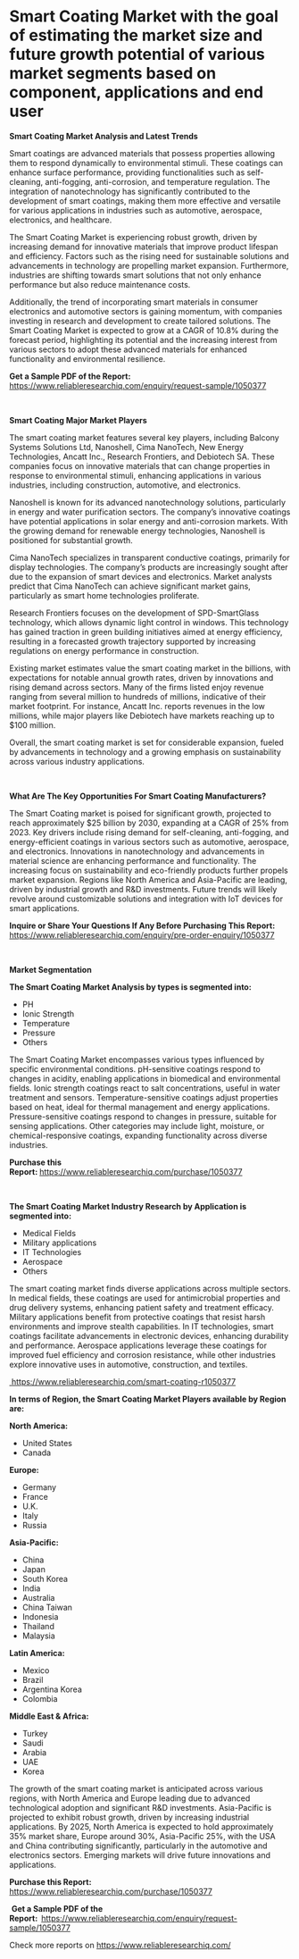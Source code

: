 <p><h1>Smart Coating Market with the goal of estimating the market size and future growth potential of various market segments based on component, applications and end user</h1></p><p><strong>Smart Coating Market Analysis and Latest Trends</strong></p>
<p><p>Smart coatings are advanced materials that possess properties allowing them to respond dynamically to environmental stimuli. These coatings can enhance surface performance, providing functionalities such as self-cleaning, anti-fogging, anti-corrosion, and temperature regulation. The integration of nanotechnology has significantly contributed to the development of smart coatings, making them more effective and versatile for various applications in industries such as automotive, aerospace, electronics, and healthcare.</p><p>The Smart Coating Market is experiencing robust growth, driven by increasing demand for innovative materials that improve product lifespan and efficiency. Factors such as the rising need for sustainable solutions and advancements in technology are propelling market expansion. Furthermore, industries are shifting towards smart solutions that not only enhance performance but also reduce maintenance costs.</p><p>Additionally, the trend of incorporating smart materials in consumer electronics and automotive sectors is gaining momentum, with companies investing in research and development to create tailored solutions. The Smart Coating Market is expected to grow at a CAGR of 10.8% during the forecast period, highlighting its potential and the increasing interest from various sectors to adopt these advanced materials for enhanced functionality and environmental resilience.</p></p>
<p><strong>Get a Sample PDF of the Report:&nbsp;</strong> <a href="https://www.reliableresearchiq.com/enquiry/request-sample/1050377?utm_campaign=3139&utm_medium=2&utm_source=Github&utm_content=ia&utm_term=01042025&utm_id=smart-coating">https://www.reliableresearchiq.com/enquiry/request-sample/1050377</a></p>
<p>&nbsp;</p>
<p><strong>Smart Coating Major Market Players</strong></p>
<p><p>The smart coating market features several key players, including Balcony Systems Solutions Ltd, Nanoshell, Cima NanoTech, New Energy Technologies, Ancatt Inc., Research Frontiers, and Debiotech SA. These companies focus on innovative materials that can change properties in response to environmental stimuli, enhancing applications in various industries, including construction, automotive, and electronics.</p><p>Nanoshell is known for its advanced nanotechnology solutions, particularly in energy and water purification sectors. The company’s innovative coatings have potential applications in solar energy and anti-corrosion markets. With the growing demand for renewable energy technologies, Nanoshell is positioned for substantial growth.</p><p>Cima NanoTech specializes in transparent conductive coatings, primarily for display technologies. The company’s products are increasingly sought after due to the expansion of smart devices and electronics. Market analysts predict that Cima NanoTech can achieve significant market gains, particularly as smart home technologies proliferate.</p><p>Research Frontiers focuses on the development of SPD-SmartGlass technology, which allows dynamic light control in windows. This technology has gained traction in green building initiatives aimed at energy efficiency, resulting in a forecasted growth trajectory supported by increasing regulations on energy performance in construction.</p><p>Existing market estimates value the smart coating market in the billions, with expectations for notable annual growth rates, driven by innovations and rising demand across sectors. Many of the firms listed enjoy revenue ranging from several million to hundreds of millions, indicative of their market footprint. For instance, Ancatt Inc. reports revenues in the low millions, while major players like Debiotech have markets reaching up to $100 million.</p><p>Overall, the smart coating market is set for considerable expansion, fueled by advancements in technology and a growing emphasis on sustainability across various industry applications.</p></p>
<p>&nbsp;</p>
<p><strong>What Are The Key Opportunities For Smart Coating Manufacturers?</strong></p>
<p><p>The Smart Coating market is poised for significant growth, projected to reach approximately $25 billion by 2030, expanding at a CAGR of 25% from 2023. Key drivers include rising demand for self-cleaning, anti-fogging, and energy-efficient coatings in various sectors such as automotive, aerospace, and electronics. Innovations in nanotechnology and advancements in material science are enhancing performance and functionality. The increasing focus on sustainability and eco-friendly products further propels market expansion. Regions like North America and Asia-Pacific are leading, driven by industrial growth and R&D investments. Future trends will likely revolve around customizable solutions and integration with IoT devices for smart applications.</p></p>
<p><strong>Inquire or Share Your Questions If Any Before Purchasing This Report:</strong> <a href="https://www.reliableresearchiq.com/enquiry/pre-order-enquiry/1050377?utm_campaign=3139&utm_medium=2&utm_source=Github&utm_content=ia&utm_term=01042025&utm_id=smart-coating">https://www.reliableresearchiq.com/enquiry/pre-order-enquiry/1050377</a></p>
<p>&nbsp;</p>
<p><strong>Market Segmentation</strong></p>
<p><strong>The Smart Coating Market Analysis by types is segmented into:</strong></p>
<p><ul><li>PH</li><li>Ionic Strength</li><li>Temperature</li><li>Pressure</li><li>Others</li></ul></p>
<p><p>The Smart Coating Market encompasses various types influenced by specific environmental conditions. pH-sensitive coatings respond to changes in acidity, enabling applications in biomedical and environmental fields. Ionic strength coatings react to salt concentrations, useful in water treatment and sensors. Temperature-sensitive coatings adjust properties based on heat, ideal for thermal management and energy applications. Pressure-sensitive coatings respond to changes in pressure, suitable for sensing applications. Other categories may include light, moisture, or chemical-responsive coatings, expanding functionality across diverse industries.</p></p>
<p><strong>Purchase this Report:&nbsp;</strong><a href="https://www.reliableresearchiq.com/purchase/1050377?utm_campaign=3139&utm_medium=2&utm_source=Github&utm_content=ia&utm_term=01042025&utm_id=smart-coating">https://www.reliableresearchiq.com/purchase/1050377</a></p>
<p>&nbsp;</p>
<p><strong>The Smart Coating Market Industry Research by Application is segmented into:</strong></p>
<p><ul><li>Medical Fields</li><li>Military applications</li><li>IT Technologies</li><li>Aerospace</li><li>Others</li></ul></p>
<p><p>The smart coating market finds diverse applications across multiple sectors. In medical fields, these coatings are used for antimicrobial properties and drug delivery systems, enhancing patient safety and treatment efficacy. Military applications benefit from protective coatings that resist harsh environments and improve stealth capabilities. In IT technologies, smart coatings facilitate advancements in electronic devices, enhancing durability and performance. Aerospace applications leverage these coatings for improved fuel efficiency and corrosion resistance, while other industries explore innovative uses in automotive, construction, and textiles.</p></p>
<p><a href="https://www.reliableresearchiq.com/smart-coating-r1050377?utm_campaign=3139&utm_medium=2&utm_source=Github&utm_content=ia&utm_term=01042025&utm_id=smart-coating">&nbsp;https://www.reliableresearchiq.com/smart-coating-r1050377</a></p>
<p><strong>In terms of Region, the Smart Coating Market Players available by Region are:</strong></p>
<p>
    <p> <strong> North America: </strong>
        <ul>
            <li>United States</li>
            <li>Canada</li>
        </ul>
        </p> 
    <p> <strong> Europe: </strong>
        <ul>
            <li>Germany</li>
            <li>France</li>
            <li>U.K.</li>
            <li>Italy</li>
            <li>Russia</li>
        </ul>
        </p> 
    <p> <strong> Asia-Pacific: </strong>
        <ul>
            <li>China</li>
            <li>Japan</li>
            <li>South Korea</li>
            <li>India</li>
            <li>Australia</li>
            <li>China Taiwan</li>
            <li>Indonesia</li>
            <li>Thailand</li>
            <li>Malaysia</li>
        </ul>
        </p> 
    <p> <strong> Latin America: </strong>
        <ul>
            <li>Mexico</li>
            <li>Brazil</li>
            <li>Argentina Korea</li>
            <li>Colombia</li>
        </ul>
        </p> 
    <p> <strong> Middle East & Africa: </strong>
        <ul>
            <li>Turkey</li>
            <li>Saudi</li>
            <li>Arabia</li>
            <li>UAE</li>
            <li>Korea</li>
        </ul>
    </p>
    </p>
<p><p>The growth of the smart coating market is anticipated across various regions, with North America and Europe leading due to advanced technological adoption and significant R&D investments. Asia-Pacific is projected to exhibit robust growth, driven by increasing industrial applications. By 2025, North America is expected to hold approximately 35% market share, Europe around 30%, Asia-Pacific 25%, with the USA and China contributing significantly, particularly in the automotive and electronics sectors. Emerging markets will drive future innovations and applications.</p></p>
<p><strong>Purchase this Report: </strong><a href="https://www.reliableresearchiq.com/purchase/1050377?utm_campaign=3139&utm_medium=2&utm_source=Github&utm_content=ia&utm_term=01042025&utm_id=smart-coating">https://www.reliableresearchiq.com/purchase/1050377</a></p>
<p>&nbsp;<strong>Get a Sample PDF of the Report:&nbsp;&nbsp;</strong><a href="https://www.reliableresearchiq.com/enquiry/request-sample/1050377?utm_campaign=3139&utm_medium=2&utm_source=Github&utm_content=ia&utm_term=01042025&utm_id=smart-coating">https://www.reliableresearchiq.com/enquiry/request-sample/1050377</a></p>
<p><strong></strong></p>
<p>Check more reports on <a href="https://www.reliableresearchiq.com/?utm_campaign=3139&utm_medium=2&utm_source=Github&utm_content=ia&utm_term=01042025&utm_id=smart-coating">https://www.reliableresearchiq.com/</a></p>